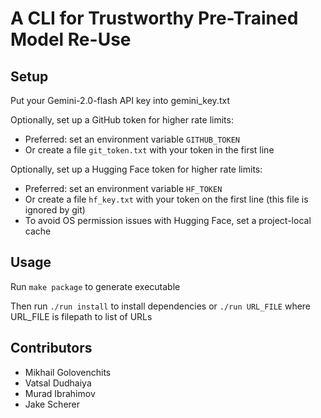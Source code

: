 # A CLI for Trustworthy Pre-Trained Model Re-Use

## Setup
Put your Gemini-2.0-flash API key into gemini_key.txt

Optionally, set up a GitHub token for higher rate limits:
- Preferred: set an environment variable `GITHUB_TOKEN`
- Or create a file `git_token.txt` with your token in the first line

Optionally, set up a Hugging Face token for higher rate limits:
- Preferred: set an environment variable `HF_TOKEN`
- Or create a file `hf_key.txt` with your token on the first line (this file is ignored by git)
- To avoid OS permission issues with Hugging Face, set a project-local cache

## Usage
Run ```make package``` to generate executable

Then run ```./run install``` to install dependencies or ```./run URL_FILE``` where URL_FILE is filepath to list of URLs

## Contributors
- Mikhail Golovenchits
- Vatsal Dudhaiya
- Murad Ibrahimov
- Jake Scherer